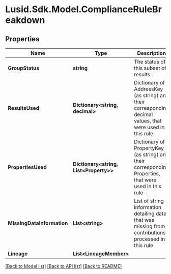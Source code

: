 # Lusid.Sdk.Model.ComplianceRuleBreakdown

## Properties

Name | Type | Description | Notes
------------ | ------------- | ------------- | -------------
**GroupStatus** | **string** | The status of this subset of results. | 
**ResultsUsed** | **Dictionary&lt;string, decimal&gt;** | Dictionary of AddressKey (as string) and their corresponding decimal values, that were used in this rule. | 
**PropertiesUsed** | **Dictionary&lt;string, List&lt;Property&gt;&gt;** | Dictionary of PropertyKey (as string) and their corresponding Properties, that were used in this rule | 
**MissingDataInformation** | **List&lt;string&gt;** | List of string information detailing data that was missing from contributions processed in this rule | 
**Lineage** | [**List&lt;LineageMember&gt;**](LineageMember.md) |  | 

[[Back to Model list]](../README.md#documentation-for-models) [[Back to API list]](../README.md#documentation-for-api-endpoints) [[Back to README]](../README.md)

